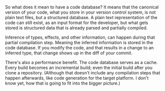 So what does it mean to have a code database? It means that the canonical
version of your code, what you store in your version control system, is not
plain text files, but a structured database. A plain text representation of the
code can still exist, as an input format for the developer, but what gets stored
is structured data that is already parsed and partially compiled.

Inference of types, effects, and other information, can happen during that
partial compilation step. Meaning the inferred information is stored in the code
database. If you modify the code, and that results in a change to an inferred
type, that change shows up in the diff of your commit.

There's also a performance benefit. The code database serves as a cache. Every
build becomes an incremental build; even the initial build after you clone a
repository. (Although that doesn't include any compilation steps that happen
afterwards, like code generation for the target platform. I don't know yet, how
that is going to fit into the bigger picture.)
